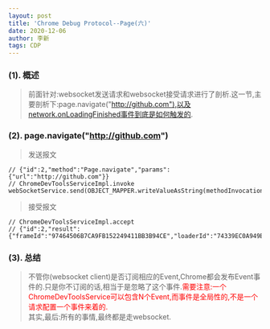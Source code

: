 ```yaml
---
layout: post
title: 'Chrome Debug Protocol--Page(六)'
date: 2020-12-06
author: 李新
tags: CDP
---
```


### (1). 概述
> 前面针对:websocket发送请求和websocket接受请求进行了剖析.这一节,主要剖析下:page.navigate("http://github.com"),以及network.onLoadingFinished事件到底是如何触发的.


### (2). page.navigate("http://github.com")
> 发送报文

```
// {"id":2,"method":"Page.navigate","params":{"url":"http://github.com"}}
// ChromeDevToolsServiceImpl.invoke
webSocketService.send(OBJECT_MAPPER.writeValueAsString(methodInvocation));
```

> 接受报文

```
// ChromeDevToolsServiceImpl.accept
// {"id":2,"result":{"frameId":"97464506B7CA9FB152249411BB3B94CE","loaderId":"74339EC0A949B59AA7BFC791136AFBBE"}}
```

### (3). 总结
> 不管你(websocket client)是否订阅相应的Event,Chrome都会发布Event事件的.只是你不订阅的话,相当于是忽略了这个事件.<font color='red'>需要注意:一个ChromeDevToolsService可以包含N个Event,而事件是全局性的,不是一个请求配置一个事件来着的.</font>    
> 其实,最后:所有的事情,最终都是走websocket.